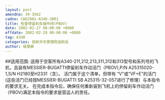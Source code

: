 ```yaml
---
layout: post
amendno: 39-3562
cadno: CAD2001-A340-30R1
title: 检查停留刹车操作阀(PBOV)
date: 2002-02-27 00:00:00 +0800
effdate: 2002-02-28 00:00:00 +0800
tag: A340
categories: 民航华东管理局适航处
author: 侯慧卿
---
```


##适用范围:
适用于空客所有A340-211,212,213,311,312和313型号和系列号的飞机，且装有MESSIER-BUGATTI停留刹车作动活门（PBOV),P/N A25315020-1,S/N H2180至H2331（含〕。
活门属于这个清单，但带有 “V"或”VF+E"的活门(这些活门已经按MESSIER-BUGATTI SB A25315-32-057进行了修理〕与本指令的要求无关。
在完成本指令后，确保任何重新装到飞机上的停留刹车作动活门（PBOV)满足本指令的要求是营运人的责任。

